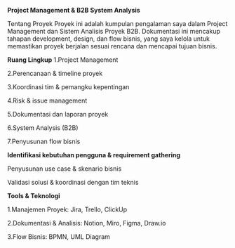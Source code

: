 **Project Management & B2B System Analysis**

Tentang Proyek
Proyek ini adalah kumpulan pengalaman saya dalam Project Management dan Sistem Analisis Proyek B2B. 
Dokumentasi ini mencakup tahapan development, design, dan flow bisnis, yang saya kelola untuk memastikan proyek berjalan sesuai rencana dan mencapai tujuan bisnis.

 **Ruang Lingkup**
1.Project Management

2.Perencanaan & timeline proyek

3.Koordinasi tim & pemangku kepentingan

4.Risk & issue management

5.Dokumentasi dan laporan proyek

6.System Analysis (B2B)

7.Penyusunan flow bisnis

**Identifikasi kebutuhan pengguna & requirement gathering**

Penyusunan use case & skenario bisnis

Validasi solusi & koordinasi dengan tim teknis

**Tools & Teknologi**

1.Manajemen Proyek: Jira, Trello, ClickUp

2.Dokumentasi & Analisis: Notion, Miro, Figma, Draw.io

3.Flow Bisnis: BPMN, UML Diagram
